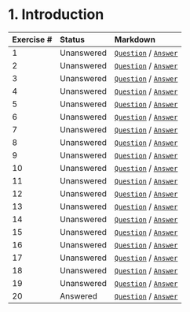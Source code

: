 # 1. Introduction

| **Exercise #** | **Status** | **Markdown** |
|:------------|:-----------|:-----------------|
| 1 | Unanswered | [`Question`](exercises/ex_1/question.md) / [`Answer`](exercises/ex_1/answer.md)|  
| 2 | Unanswered | [`Question`](exercises/ex_2/question.md) / [`Answer`](exercises/ex_2/answer.md)|
| 3 | Unanswered | [`Question`](exercises/ex_3/question.md) / [`Answer`](exercises/ex_3/answer.md)|
| 4 | Unanswered | [`Question`](exercises/ex_4/question.md) / [`Answer`](exercises/ex_4/answer.md)|
| 5 | Unanswered | [`Question`](exercises/ex_5/question.md) / [`Answer`](exercises/ex_5/answer.md)|
| 6 | Unanswered | [`Question`](exercises/ex_6/question.md) / [`Answer`](exercises/ex_6/answer.md)|
| 7 | Unanswered | [`Question`](exercises/ex_7/question.md) / [`Answer`](exercises/ex_7/answer.md)|
| 8 | Unanswered | [`Question`](exercises/ex_8/question.md) / [`Answer`](exercises/ex_8/answer.md)|
| 9 | Unanswered | [`Question`](exercises/ex_9/question.md) / [`Answer`](exercises/ex_9/answer.md)|
| 10 | Unanswered | [`Question`](exercises/ex_10/question.md) / [`Answer`](exercises/ex_10/answer.md)|
| 11 | Unanswered | [`Question`](exercises/ex_11/question.md) / [`Answer`](exercises/ex_11/answer.md)|
| 12 | Unanswered | [`Question`](exercises/ex_12/question.md) / [`Answer`](exercises/ex_12/answer.md)|
| 13 | Unanswered | [`Question`](exercises/ex_13/question.md) / [`Answer`](exercises/ex_13/answer.md)|
| 14 | Unanswered | [`Question`](exercises/ex_14/question.md) / [`Answer`](exercises/ex_14/answer.md)|
| 15 | Unanswered | [`Question`](exercises/ex_15/question.md) / [`Answer`](exercises/ex_15/answer.md)|
| 16 | Unanswered | [`Question`](exercises/ex_16/question.md) / [`Answer`](exercises/ex_16/answer.md)|
| 17 | Unanswered | [`Question`](exercises/ex_17/question.md) / [`Answer`](exercises/ex_17/answer.md)|
| 18 | Unanswered | [`Question`](exercises/ex_18/question.md) / [`Answer`](exercises/ex_18/answer.md)|
| 19 | Unanswered | [`Question`](exercises/ex_19/question.md) / [`Answer`](exercises/ex_19/answer.md)|
| 20 | Answered | [`Question`](exercises/ex_20/question.md) / [`Answer`](exercises/ex_20/answer.md)|
